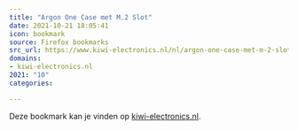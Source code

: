 ```yaml
---
title: "Argon One Case met M.2 Slot"
date: 2021-10-21 18:05:41
icon: bookmark
source: Firefox bookmarks
src_url: https://www.kiwi-electronics.nl/nl/argon-one-case-met-m-2-slot-10355
domains:
- kiwi-electronics.nl
2021: "10"
categories:

---
```

Deze bookmark kan je vinden op [kiwi-electronics.nl](https://www.kiwi-electronics.nl/nl/argon-one-case-met-m-2-slot-10355).

